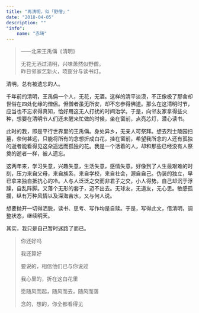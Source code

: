 ```yaml
---
title: "再清明，似「野僧」"
date: "2018-04-05"
description: ""
"info":
    name: "赤琦"
---
```


 > ——北宋王禹偁《清明》
> 
> 无花无酒过清明，兴味萧然似野僧。  
> 昨日邻家乞新火，晓窗分与读书灯。

清明，总有被遗忘的人。

千年前的清明，王禹偁一个人，无花，无酒。这样的清平淡漠，不正像极了那舍却世俗在四处化缘的僧侣。但僧者虽无所安，却不忘参得佛道。那么在这清明时节，应当也不忘求得真知，恰好用这无人打扰的时间治学。于是，向邻友家拿得些火种，想要在清明节人们还未醒来忙做的时候，坐在窗前，点亮芯灯，潜心读书。

此时的我，即是平行世界里的王禹偁。身处异乡，无亲人可祭拜。想去烈士陵园扫墓，奈何甚远，只能将所有的念想折成白花，挂在窗前，希望我所念的人还有孤独的逝者能看得见这朵遥远而孤独的花。我是一个活着的人，却和那些已经没有人祭奠的逝者一样，被人遗忘。

这两年来，学习失意，兴趣失意，生活失意，感情失意。好像到了人生最艰难的时刻，压力来自父母，来自族系，来自学校，来自社会，源自自己。伪装的独立，早已拿来独自抵抗心的冷。人与人泛泛之交而非君子之交，小人得势。自己却沉于浮躁，自乱阵脚。又落个无形的套子，迈不出去。无球友，无道友，无心思。敏感孤援，纵有万种风情以及深海苦水，又与何人说。

想要抛开一切得洒脱，读书、思考、写作均是自赎。于是，写得此文，借清明，调整状态，继续明天。

其实，我只是自己暂时迷路了而已。

> 你还好吗
> 
> 我还算好
> 
> 要说的，相信他们已与你说过
> 
> 我心里的，折在这白花里
> 
> 愿随风而起，随风而去，随风而落
> 
> 念的，想的，你全都看得见